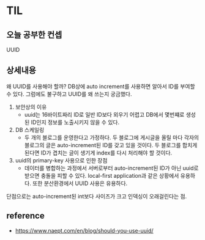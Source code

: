 # TIL

## 오늘 공부한 컨셉
UUID

## 상세내용

왜  UUID를 사용해야 할까?
DB상에 auto increment를 사용하면 알아서 ID를 부여할 수 있다. 그럼에도 불구하고 UUID를 왜 쓰는지 궁금했다.
1. 보안상의 이유
    + uuid는 16바이트짜리 ID로 일반 ID보다 외우기 어렵고 DB에서 몇번쨰로 생성된 ID인지 정보를 노출시키지 않을 수 있다.
2. DB 스케일링
    + 두 개의 블로그를 운영한다고 가정하다. 두 블로그에 게시글을 올릴 마다 각자의 블로그의 글은 auto-increment된 ID를 갖고 있을 것이다. 두 블로그를 합치게 된다면 ID가 겹치는 글이 생기게 index를 다시 처리해야 할 것이다.
3. uuid의 primary-key 사용으로 인한 장점
    + 데이터를 병합하는 과정에서 서버로부터 auto-increment된 ID가 아닌 uuid로 받으면 충돌을 피할 수 있다. local-first application과 같은 상황에서 유용하다. 또한 분산환경에서 UUID 사용은 유용하다.

단점으로는 auto-increment된 int보다 사이즈가 크고 인덱싱이 오래걸린다는 점.
## reference
+ https://www.naept.com/en/blog/should-you-use-uuid/